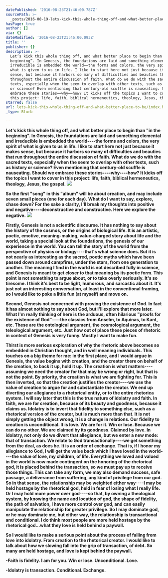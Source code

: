 ```yaml
---
datePublished: '2016-08-23T21:46:00.787Z'
sourcePath: >-
  _posts/2016-08-19-lets-kick-this-whole-thing-off-and-what-better-place-to-be.md
hasPage: true
author: []
via: {}
dateModified: '2016-08-23T21:46:00.093Z'
title: ''
publisher: {}
description: >-
  Let’s kick this whole thing off, and what better place to begin than “in the
  beginning”. In Genesis, the foundations are laid and something elemental and
  irreducible is embedded the world––the forms and colors, the very spirit of
  what is given to us in life. I like to start here not just because it makes
  sense, but because it harbors so many of difficulties and beauties that run
  throughout the entire discussion of faith. What do we do with the sacred
  texts, especially when the seem to overlap with other texts, such as history
  or science? Even mentioning that century-old scuffle is nauseating. Should we
  embrace these stories––why––how? It kicks off the topics I want to cover in
  this project: life, faith, biblical hermeneutics, theology, Jesus, the gospel.
starred: false
url: lets-kick-this-whole-thing-off-and-what-better-place-to-be/index.html
_type: Blurb

---
```

**Let's kick this whole thing off, and what better place to begin than "in the beginning". In Genesis, the foundations are laid and something elemental and irreducible is embedded the world----the forms and colors, the very spirit of what is given to us in life. I like to start here not just because it makes sense, but because it harbors so many of difficulties and beauties that run throughout the entire discussion of faith. What do we do with the sacred texts, especially when the seem to overlap with other texts, such as history or science? Even mentioning that century-old scuffle is nauseating. Should we embrace these stories----why----how? It kicks off the topics I want to cover in this project: life, faith, biblical hermeneutics, theology, Jesus, the gospel.**
![](https://the-grid-user-content.s3-us-west-2.amazonaws.com/19e44805-c07f-4a65-b555-befab2a2a4fa.jpg)

**So the first "song" in this "album" will be about creation, and may include seven small pieces (one for each day). What do I want to say, explore, chase down? For the sake a clarity, I'll break my thoughts into positive and negative----deconstructive and constructive. Here we explore the negative.**
![](https://the-grid-user-content.s3-us-west-2.amazonaws.com/7b7a0bfa-06b1-4ea3-a68f-43998bcd60c0.jpg)

**Firstly, Genesis is not a scientific discourse. It has nothing to say about the history of the cosmos, or the origins of biological life. It is an artistic, poetic, emotive, meaning-making, value-charged story about life and the world, taking a special look at the foundations, the genesis of our experience in the world. You can tell the story of the world from the perspective of physics or biology----that's what science does. But it is not nearly as interesting as the sacred, poetic myths which have been passed down around campfires, under the stars, from one generation to another. The meaning I find in the world is not described fully in science, and Genesis is meant to get closer to that meaning by its poetic form. This point is not something to argue about, or to take overly seriously. It's so tiresome. I think it's best to be light, humorous, and sarcastic about it. It's just not an interesting conversation, at least in the conventional framing, so I would like to poke a little fun (at myself) and move on.**

**Second, Genesis not concerned with proving the existence of God. In fact it has almost nothing to say about God, but I'll explore that more later. What I'm really thinking of here is the arduous, often hilarious "proofs for the existence of God"----the classics from Anselm, to Aquinas, to Kant, etc. These are the ontological argument, the cosmological argument, the teleological argument, etc. Just how out of place these pieces of rhetoric in context of Genesis is very funny. Mostly I want to make fun.**

**Thirst is more serious exploration of why the rhetoric above becomes so embedded in Christian thought, and in well meaning individuals. This touches on a big theme for me: in the first place, and I would argue in Genesis, the value begins with creation, and the creator there on behalf of the creation, to back it up, hold it up. The creation is what matters----assuming we need the creator for that may be wrong or right, but that is not the point. By priority, the creation is what we are fighting for. This is then inverted, so that the creation justifies the creator----we use the value of creation to argue for and substantiate the creator. We end up diverting our allegiance to a rhetorical entity, or to the entire rhetorica system. I will say later that this is the true nature of idolatry and faith. In faith, we are for creation, because of its beauty and goodness, because it claims us. Idolatry is to invert that fidelity to something else, such as a rhetorical version of the creator, but is much more than that. It is not simply getting the object wrong, it is a change in relations. Our fidelity to creation is unconditional. It is love. We are for it. Win or lose. Because we can do no other. We are claimed by its goodness. Claimed by love. In idolatry, not only do we divert that allegiance, but we enter a new mode: that of transaction. We relate to God transactionally----we get something from the deal, as does he. It is an order of exchange. That is, if I honor my allegiance to God, I will get the value back which I have loved in the world----the value of love, my children, of life. Everything we loved and valued in the world is now made contingent on the honoring of the rhetorical god, it is placed behind the transaction, so we must pay up to receive those things. This can take any form, we may also demand success, safe passage, a deliverance from suffering, any kind of privilege from our god. So in that sense, the relationship may be weighted either way----I may be held hostage by the rhetorical god, held in fear of losing what I really life. Or I may hold more power over god----so that, by owning a theological system, by knowing the name and location of god, the shape of fidelity, the path of salvation, I have more control over god, and can easily manipulate the relationship for greater privilege. So I may dominate god, or he may dominate me, but either way, the relationship is transactional and conditional. I do think most people are more held hostage by the rhetorical god...what they love is held behind a paywall.**

**So I would like to make a serious point about the process of falling from love into idolatry. From creation to the rhetorical creator. I would like to talk about how we slowing fall into the grip of transaction, of debt. So many are held hostage, and love is kept behind the paywall.**

**-Faith is fidelity. I am for you. Win or lose. Unconditional. Love.**

**-Idolatry is transaction. Conditional. Exchange.**